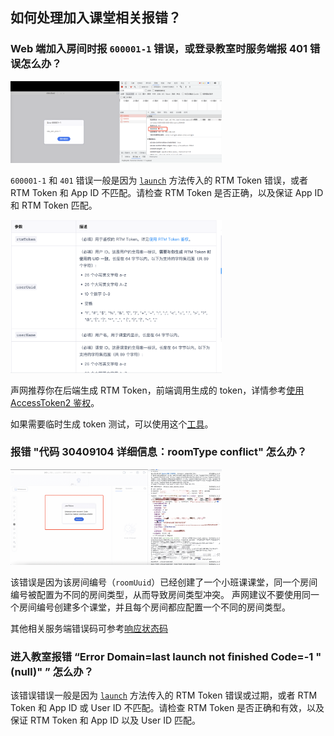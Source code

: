 
## 如何处理加入课堂相关报错？

### Web 端加入房间时报 `600001-1` 错误，或登录教室时服务端报 401 错误怎么办？

<img src="./images/launch_600001_1_error.png" style="zoom: 33%;" />

 `600001-1` 和 `401` 错误一般是因为 [`launch`](agora_class_api_ref_web?platform=Web#launch) 方法传入的 RTM Token 错误，或者 RTM Token 和 App ID 不匹配。请检查 RTM Token 是否正确，以及保证 App ID 和 RTM Token 匹配。

<img src="./images/launch_rtm_token.png" style="zoom: 33%;" />

声网推荐你在后端生成 RTM Token，前端调用生成的 token，详情参考[使用 AccessToken2 鉴权](https://docs.agora.io/cn/Real-time-Messaging/token_upgrade_rtm)。

如果需要临时生成 token 测试，可以使用这个[工具](https://webdemo.agora.io/token-builder/)。

### 报错 "代码 30409104 详细信息：roomType conflict" 怎么办？

<img src="./images/launch_error_002.png" style="zoom: 33%;" />

该错误是因为该房间编号（`roomUuid`）已经创建了一个小班课课堂，同一个房间编号被配置为不同的房间类型，从而导致房间类型冲突。
声网建议不要使用同一个房间编号创建多个课堂，并且每个房间都应配置一个不同的房间类型。

其他相关服务端错误码可参考[响应状态码](agora_class_restful_api#响应状态码)

### 进入教室报错 “Error Domain=last launch not finished Code=-1 "(null)" ” 怎么办？

该错误错误一般是因为 [`launch`](agora_class_api_ref_web?platform=Web#launch) 方法传入的 RTM Token 错误或过期，或者 RTM Token 和 App ID 或 User ID 不匹配。请检查 RTM Token 是否正确和有效，以及保证 RTM Token 和 App ID 以及 User ID 匹配。


